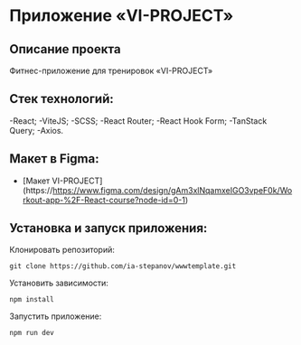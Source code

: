 # Приложение «VI-PROJECT»

## Описание проекта

Фитнес-приложение для тренировок «VI-PROJECT»

## Стек технологий:

-React;
-ViteJS;
-SCSS;
-React Router;
-React Hook Form;
-TanStack Query;
-Axios.

## Макет в Figma:

- [Макет VI-PROJECT] (https://https://www.figma.com/design/gAm3xlNqamxeIGO3vpeF0k/Workout-app-%2F-React-course?node-id=0-1)

## Установка и запуск приложения:

Клонировать репозиторий:

    git clone https://github.com/ia-stepanov/wwwtemplate.git

Установить зависимости:

    npm install

Запустить приложение:

    npm run dev
